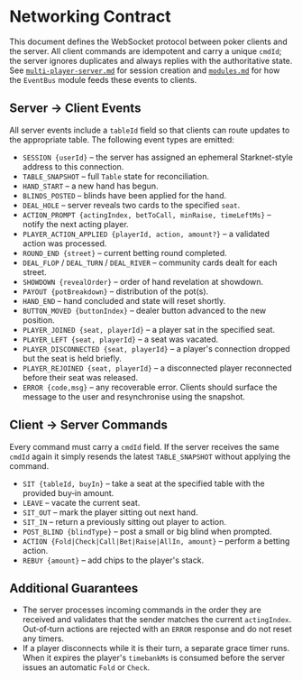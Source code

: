 # Networking Contract

This document defines the WebSocket protocol between poker clients and the
server. All client commands are idempotent and carry a unique `cmdId`; the
server ignores duplicates and always replies with the authoritative state. See
[`multi-player-server.md`](./multi-player-server.md) for session creation and
[`modules.md`](./modules.md) for how the `EventBus` module feeds these events to
clients.

## Server → Client Events

All server events include a `tableId` field so that clients can route updates to
the appropriate table. The following event types are emitted:

- `SESSION {userId}` – the server has assigned an ephemeral Starknet-style
  address to this connection.
- `TABLE_SNAPSHOT` – full `Table` state for reconciliation.
- `HAND_START` – a new hand has begun.
- `BLINDS_POSTED` – blinds have been applied for the hand.
- `DEAL_HOLE` – server reveals two cards to the specified `seat`.
- `ACTION_PROMPT {actingIndex, betToCall, minRaise, timeLeftMs}` – notify the
  next acting player.
- `PLAYER_ACTION_APPLIED {playerId, action, amount?}` – a validated action was
  processed.
- `ROUND_END {street}` – current betting round completed.
- `DEAL_FLOP` / `DEAL_TURN` / `DEAL_RIVER` – community cards dealt for each
  street.
- `SHOWDOWN {revealOrder}` – order of hand revelation at showdown.
- `PAYOUT {potBreakdown}` – distribution of the pot(s).
- `HAND_END` – hand concluded and state will reset shortly.
- `BUTTON_MOVED {buttonIndex}` – dealer button advanced to the new position.
- `PLAYER_JOINED {seat, playerId}` – a player sat in the specified seat.
- `PLAYER_LEFT {seat, playerId}` – a seat was vacated.
- `PLAYER_DISCONNECTED {seat, playerId}` – a player's connection dropped but the seat is held briefly.
- `PLAYER_REJOINED {seat, playerId}` – a disconnected player reconnected before their seat was released.
- `ERROR {code,msg}` – any recoverable error. Clients should surface the
  message to the user and resynchronise using the snapshot.

## Client → Server Commands

Every command must carry a `cmdId` field. If the server receives the same
`cmdId` again it simply resends the latest `TABLE_SNAPSHOT` without applying the
command.

- `SIT {tableId, buyIn}` – take a seat at the specified table with the provided
  buy‑in amount.
- `LEAVE` – vacate the current seat.
- `SIT_OUT` – mark the player sitting out next hand.
- `SIT_IN` – return a previously sitting out player to action.
- `POST_BLIND {blindType}` – post a small or big blind when prompted.
- `ACTION {Fold|Check|Call|Bet|Raise|AllIn, amount}` – perform a betting action.
- `REBUY {amount}` – add chips to the player's stack.

## Additional Guarantees

- The server processes incoming commands in the order they are received and validates that the sender matches the current `actingIndex`. Out‑of‑turn actions are rejected with an `ERROR` response and do not reset any timers.
- If a player disconnects while it is their turn, a separate grace timer runs. When it expires the player's `timebankMs` is consumed before the server issues an automatic `Fold` or `Check`.
